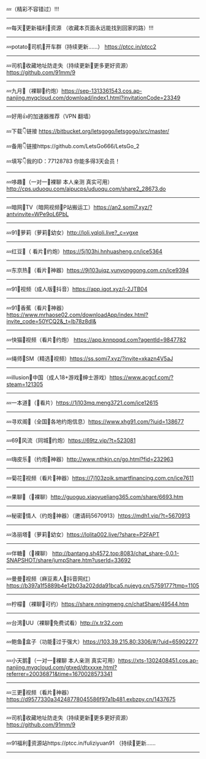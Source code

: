 💤（精彩不容错过）!!!

______________________________________________________________________________________
💤每天👙更新福利🔞资源 （收藏本页面永远能找到回家的路）!!!

______________________________________________________________________________________
💤potato👙司机🔞开车群（持续更新......）
https://ptcc.in/ptcc2
______________________________________________________________________________________
💤司机👙收藏地址防走失（持续更新🔞更多更好资源） https://github.com/91mm/9

______________________________________________________________________________________
💤九月👙（裸聊🔞约炮）https://sep-1313361543.cos.ap-nanjing.myqcloud.com/download/index1.html?invitationCode=23349

______________________________________________________________________________________
💤好用👍的加速器推荐（VPN 翻墙） 
 
💤下载👇链接
https://bitbucket.org/letsgogo/letsgogo/src/master/ 
 
💤备用👇链接https://github.com/LetsGo666/LetsGo_2 
 
💤填写👇我的ID：77128783 你能多得3天会员！
______________________________________________________________________________________
💤哆趣👙（一对一🔞裸聊 本人亲测 真实可用）http://cps.uduoqu.com/aipucps/uduoqu.com/share2_28673.do

______________________________________________________________________________________
💤暗网👙TV（暗网视频🔞P站搬运工）https://an2.somi7.xyz/?antvinvite=WPe9oL6PbL

______________________________________________________________________________________
💤91👙萝莉（萝莉🔞幼女）http://loli.yqloli.live?_c=vgxe

______________________________________________________________________________________
💤红豆👙（ 看片🔞约炮）https://5j103hi.hnhuasheng.cn/ice5364

______________________________________________________________________________________
💤东京热👙（看片🔞神器）https://9j103ujqz.yunyonggong.com.cn/ice9394

______________________________________________________________________________________
💤91👙视频（成人版🔞抖音）https://app.iqot.xyz/i-2JTB04

 ______________________________________________________________________________________
💤91👙香蕉（看片🔞神器）https://www.mrhaose02.com/downloadApp/index.html?invite_code=50YCQ2&_t=lb78z8dl&

 ______________________________________________________________________________________
💤快猫👙视频（看片🔞约炮）
https://app.knnpqqd.com?agentId=9847782
______________________________________________________________________________________
💤绳师👙SM（精选🔞视频）https://ss.somi7.xyz/?invite=xkazn4V5aJ

______________________________________________________________________________________
💤illusion👙中国（成人18+游戏🔞绅士游戏）https://www.acgcf.com/?steam=121305

______________________________________________________________________________________
💤一本道👙（🔞看片）https://1j103mq.meng3721.com/ice12615

______________________________________________________________________________________
💤寻欢阁👙（全国🔞各地约炮信息）https://www.xhg91.com/?iuid=138677

______________________________________________________________________________________
💤69👙风流（同城🔞约炮）https://69tz.vip/?t=523081

 ______________________________________________________________________________________
💤嗨皮乐👙（约炮🔞神器）http://www.nthkjn.cn/go.html?fid=232963

______________________________________________________________________________________
💤菊花👙视频（看片🔞神器）https://7j103zoik.smartfinancing.com.cn/ice7611

______________________________________________________________________________________
💤果聊👙（🔞裸聊）http://guoguo.xiaoyueliang365.com/share/6693.htm

______________________________________________________________________________________
💤秘密👙情人（约炮🔞神器）（邀请码5670913）https://mdh1.vip/?t=5670913

______________________________________________________________________________________
💤洛丽塔👙（萝莉🔞幼女）https://lolita002.live/?share=P2FAPT

______________________________________________________________________________________
💤伴糖👙（🔞裸聊） http://bantang.sh4572.top:8083/chat_share-0.0.1-SNAPSHOT/share/jumpShare.htm?userId=33692

______________________________________________________________________________________
💤曼曼👙视频（麻豆素人🔞抖音网红）https://b397a1f5889b4e12b03a202dda91bca5.nujeyg.cn/5759177?tmp=1105

______________________________________________________________________________________
💤柠檬👙（裸聊🔞可约）https://share.nningmeng.cn/chatShare/49544.htm

______________________________________________________________________________________
💤台湾👙UU（裸聊🔞免费试看）http://x.tr32.com

______________________________________________________________________________________
💤鲍鱼👙盒子（功能🔞过于强大）https://103.39.215.80:3306/#/?uid=65902277

______________________________________________________________________________________
💤小天鹅👙（一对一🔞裸聊 本人亲测 真实可用）https://xts-1302408451.cos.ap-nanjing.myqcloud.com/gtxed/dtxxxxe.html?referrer=20036871&time=1670028573341

______________________________________________________________________________________
💤三更👙视频（看片🔞神器）https://d9577330a34248778045586f97a1b481.exbzpy.cn/1437675

______________________________________________________________________________________
💤司机👙收藏地址防走失（持续更新🔞更多更好资源） https://github.com/91mm/9

______________________________________________________________________________________
💤91福利👙资源站https://ptcc.in/fuliziyuan91
（持续🔞更新......
______________________________________________________________________________________
